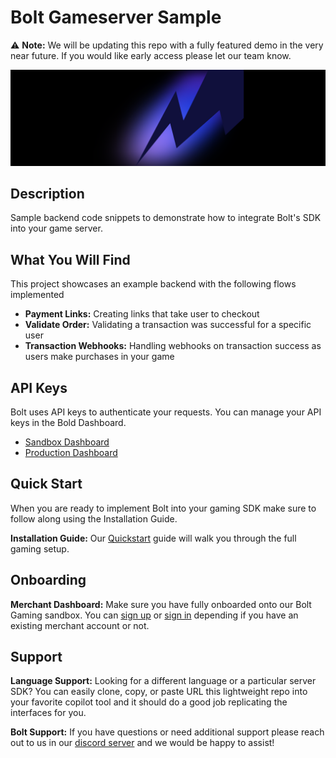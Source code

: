 # Bolt Gameserver Sample

⚠️ **Note:** We will be updating this repo with a fully featured demo in the very near future. If you would like early access please let our team know.

<img src="https://github.com/BoltApp/bolt-gameserver-sample/blob/main/public/banner-gameserver.svg?raw=true" alt="Bolt Charge Hero" />

## Description
Sample backend code snippets to demonstrate how to integrate Bolt's SDK into your game server. 


## What You Will Find
This project showcases an example backend with the following flows implemented
- **Payment Links:** Creating links that take user to checkout
- **Validate Order:** Validating a transaction was successful for a specific user
- **Transaction Webhooks:** Handling webhooks on transaction success as users make purchases in your game

## API Keys

Bolt uses API keys to authenticate your requests. You can manage your API keys in the Bold Dashboard.

- [Sandbox Dashboard](https://merchant-sandbox.bolt.com/)
- [Production Dashboard](https://merchant.bolt.com/)

## Quick Start
When you are ready to implement Bolt into your gaming SDK make sure to follow along using the Installation Guide.

**Installation Guide:** Our [Quickstart](https://gaming-help.bolt.com/guide/quickstart.html) guide will walk you through the full gaming setup.

## Onboarding
**Merchant Dashboard:** Make sure you have fully onboarded onto our Bolt Gaming sandbox. You can [sign up](https://merchant-sandbox.bolt.com/onboarding/get-started/gaming) or [sign in](https://merchant-sandbox.bolt.com/) depending if you have an existing merchant account or not.

## Support
**Language Support:** Looking for a different language or a particular server SDK? You can easily clone, copy, or paste URL this lightweight repo into your favorite copilot tool and it should do a good job replicating the interfaces for you.

**Bolt Support:** If you have questions or need additional support please reach out to us in our [discord server](https://discord.gg/BSUp9qjtnc) and we would be happy to assist!

